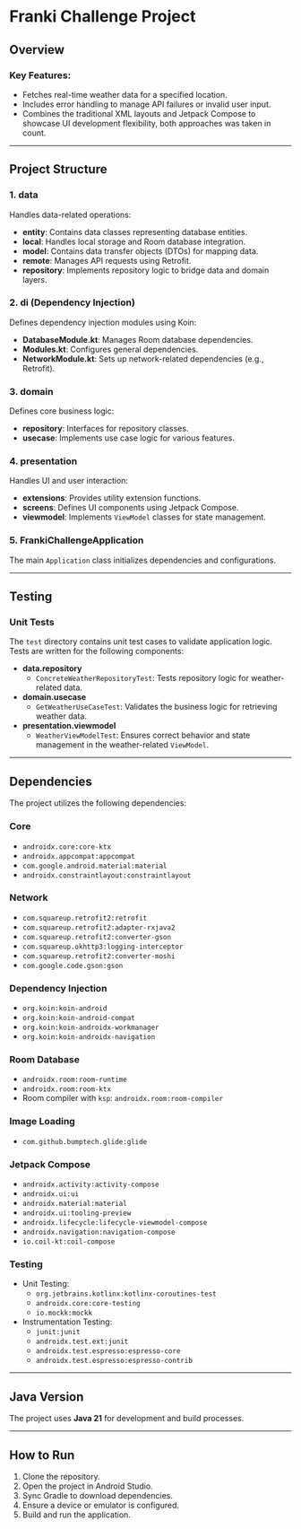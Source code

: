 # Franki Challenge Project

## Overview

### Key Features:

- Fetches real-time weather data for a specified location.
- Includes error handling to manage API failures or invalid user input.
- Combines the traditional XML layouts and Jetpack Compose to showcase UI development flexibility, both approaches was taken in count.

---

## Project Structure

### 1. **data**
Handles data-related operations:
- **entity**: Contains data classes representing database entities.
- **local**: Handles local storage and Room database integration.
- **model**: Contains data transfer objects (DTOs) for mapping data.
- **remote**: Manages API requests using Retrofit.
- **repository**: Implements repository logic to bridge data and domain layers.

### 2. **di (Dependency Injection)**
Defines dependency injection modules using Koin:
- **DatabaseModule.kt**: Manages Room database dependencies.
- **Modules.kt**: Configures general dependencies.
- **NetworkModule.kt**: Sets up network-related dependencies (e.g., Retrofit).

### 3. **domain**
Defines core business logic:
- **repository**: Interfaces for repository classes.
- **usecase**: Implements use case logic for various features.

### 4. **presentation**
Handles UI and user interaction:
- **extensions**: Provides utility extension functions.
- **screens**: Defines UI components using Jetpack Compose.
- **viewmodel**: Implements `ViewModel` classes for state management.

### 5. **FrankiChallengeApplication**
The main `Application` class initializes dependencies and configurations.

---

## Testing

### Unit Tests
The `test` directory contains unit test cases to validate application logic. Tests are written for the following components:
- **data.repository**
    - `ConcreteWeatherRepositoryTest`: Tests repository logic for weather-related data.
- **domain.usecase**
    - `GetWeatherUseCaseTest`: Validates the business logic for retrieving weather data.
- **presentation.viewmodel**
    - `WeatherViewModelTest`: Ensures correct behavior and state management in the weather-related `ViewModel`.

---

## Dependencies
The project utilizes the following dependencies:

### Core
- `androidx.core:core-ktx`
- `androidx.appcompat:appcompat`
- `com.google.android.material:material`
- `androidx.constraintlayout:constraintlayout`

### Network
- `com.squareup.retrofit2:retrofit`
- `com.squareup.retrofit2:adapter-rxjava2`
- `com.squareup.retrofit2:converter-gson`
- `com.squareup.okhttp3:logging-interceptor`
- `com.squareup.retrofit2:converter-moshi`
- `com.google.code.gson:gson`

### Dependency Injection
- `org.koin:koin-android`
- `org.koin:koin-android-compat`
- `org.koin:koin-androidx-workmanager`
- `org.koin:koin-androidx-navigation`

### Room Database
- `androidx.room:room-runtime`
- `androidx.room:room-ktx`
- Room compiler with `ksp`: `androidx.room:room-compiler`

### Image Loading
- `com.github.bumptech.glide:glide`

### Jetpack Compose
- `androidx.activity:activity-compose`
- `androidx.ui:ui`
- `androidx.material:material`
- `androidx.ui:tooling-preview`
- `androidx.lifecycle:lifecycle-viewmodel-compose`
- `androidx.navigation:navigation-compose`
- `io.coil-kt:coil-compose`

### Testing
- Unit Testing:
    - `org.jetbrains.kotlinx:kotlinx-coroutines-test`
    - `androidx.core:core-testing`
    - `io.mockk:mockk`
- Instrumentation Testing:
    - `junit:junit`
    - `androidx.test.ext:junit`
    - `androidx.test.espresso:espresso-core`
    - `androidx.test.espresso:espresso-contrib`

---

## Java Version
The project uses **Java 21** for development and build processes.

---

## How to Run
1. Clone the repository.
2. Open the project in Android Studio.
3. Sync Gradle to download dependencies.
4. Ensure a device or emulator is configured.
5. Build and run the application.

